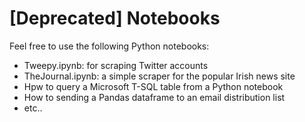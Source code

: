 # **[Deprecated] Notebooks**

Feel free to use the following Python notebooks:

*  Tweepy.ipynb: for scraping Twitter accounts
*  TheJournal.ipynb: a simple scraper for the popular Irish news site
*  Hpw to query a Microsoft T-SQL table from a Python notebook
*  How to sending a Pandas dataframe to an email distribution list
*  etc..
